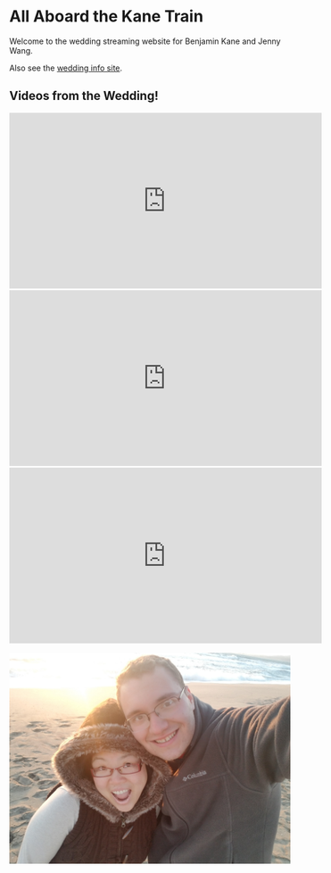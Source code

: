 # All Aboard the Kane Train

Welcome to the wedding streaming website for Benjamin Kane and Jenny Wang.

Also see the [wedding info site](https://theknot.com/allaboardthekanetrain).

## Videos from the Wedding!

<iframe width="560" height="315" src="https://www.youtube.com/embed/0DW2HjunkCU" frameborder="0" allow="accelerometer; autoplay; encrypted-media; gyroscope; picture-in-picture" allowfullscreen></iframe>

<iframe width="560" height="315" src="https://www.youtube.com/embed/_FsF_lwJBI0" frameborder="0" allow="accelerometer; autoplay; encrypted-media; gyroscope; picture-in-picture" allowfullscreen></iframe>

<iframe width="560" height="315" src="https://www.youtube.com/embed/G4ofdf52VG4" frameborder="0" allow="accelerometer; autoplay; encrypted-media; gyroscope; picture-in-picture" allowfullscreen></iframe>

![](./img/Ben-Jen-at-beach.jpg) 
